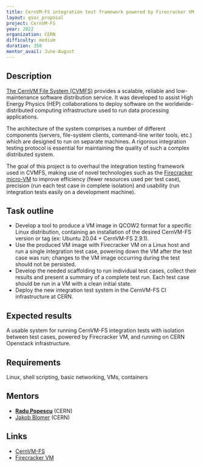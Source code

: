 ```yaml
---
title: CernVM-FS integration test framework powered by Firecracker VM
layout: gsoc_proposal
project: CernVM-FS
year: 2022
organization: CERN
difficulty: medium
duration: 350
mentor_avail: June-August
---
```


## Description

[The CernVM File System (CVMFS)](https://cernvm.cern.ch/fs) provides a scalable,
reliable and low-maintenance software distribution service. It was developed to
assist High Energy Physics (HEP) collaborations to deploy software on the
worldwide-distributed computing infrastructure used to run data processing
applications.

The architecture of the system comprises a number of different components
(servers, file-system clients, command-line writer tools, etc.) which are
designed to run on separate machines. A rigorous integration testing protocol is
essential for maintaining the quality of such a complex distributed system.

The goal of this project is to overhaul the integration testing framework used
in CVMFS, making use of novel technologies such as the [Firecracker
micro-VM](https://firecracker-microvm.github.io/) to improve efficiency (fewer
resources used per test case), precision (run each test case in complete
isolation) and usability (run integration tests easily on a development
machine).

## Task outline
* Develop a tool to produce a VM image in QCOW2 format for a specific Linux
  distribution, containing an installation of the desired CernVM-FS version or
  tag (ex: Ubuntu 20.04 + CernVM-FS 2.9.1).
* Use the produced VM image with Firecracker VM on a Linux host and run a single
  integration test case, powering down the VM after the test case was run;
  changes to the VM image occurring during the test should not be persisted.
* Develop the needed scaffolding to run individual test cases, collect their
  results and present a summary of a complete test run. Each test case should be
  run in a VM with a clean initial state.
* Deploy the new integration test system in the CernVM-FS CI infrastructure at
  CERN.

## Expected results

A usable system for running CernVM-FS integration tests with isolation between
test cases, powered by Firecracker VM, and running on CERN Openstack
infrastructure.

## Requirements
Linux, shell scripting, basic networking, VMs, containers

## Mentors
  * **[Radu Popescu](mailto:radu.popescu@cern.ch)** (CERN)
  * [Jakob Blomer](mailto:jakob.blomer@cern.ch) (CERN)

## Links
  * [CernVM-FS](https://cernvm.cern.ch/fs)
  * [Firecracker VM](https://firecracker-microvm.github.io/)
